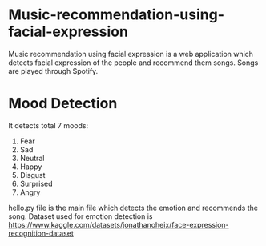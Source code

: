 # Music-recommendation-using-facial-expression
Music recommendation using facial expression is a web application which detects facial expression of the people and recommend them songs.
Songs are played through Spotify.
# Mood Detection
It detects total 7 moods:
1. Fear
2. Sad
3. Neutral
4. Happy
5. Disgust
6. Surprised
7. Angry


hello.py file is the main file which detects the emotion and recommends the song.
Dataset used for emotion detection is https://www.kaggle.com/datasets/jonathanoheix/face-expression-recognition-dataset

